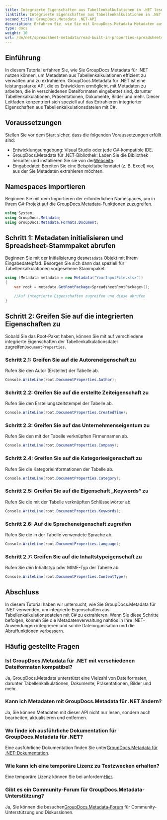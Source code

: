 ```yaml
---
title: Integrierte Eigenschaften aus Tabellenkalkulationen in .NET lesen
linktitle: Integrierte Eigenschaften aus Tabellenkalkulationen in .NET lesen
second_title: GroupDocs.Metadata .NET-API
description: Erfahren Sie, wie Sie mit GroupDocs.Metadata Metadaten aus Tabellenkalkulationen in .NET extrahieren und so die Dokumentenverwaltung und -organisation in Ihren Anwendungen verbessern.
type: docs
weight: 10
url: /de/net/spreadsheet-metadata/read-built-in-properties-spreadsheets/
---
```

## Einführung
In diesem Tutorial erfahren Sie, wie Sie GroupDocs.Metadata für .NET nutzen können, um Metadaten aus Tabellenkalkulationen effizient zu verwalten und zu extrahieren. GroupDocs.Metadata für .NET ist eine leistungsstarke API, die es Entwicklern ermöglicht, mit Metadaten zu arbeiten, die in verschiedenen Dateiformaten eingebettet sind, darunter Tabellenkalkulationen, Präsentationen, Dokumente, Bilder und mehr. Dieser Leitfaden konzentriert sich speziell auf das Extrahieren integrierter Eigenschaften aus Tabellenkalkulationsdateien mit C#.
## Voraussetzungen
Stellen Sie vor dem Start sicher, dass die folgenden Voraussetzungen erfüllt sind:
- Entwicklungsumgebung: Visual Studio oder jede C#-kompatible IDE.
-  GroupDocs.Metadata für .NET-Bibliothek: Laden Sie die Bibliothek herunter und installieren Sie sie von der[Webseite](https://releases.groupdocs.com/metadata/net/).
- Eingabedatei: Bereiten Sie eine Beispieltabellendatei (z. B. Excel) vor, aus der Sie Metadaten extrahieren möchten.

## Namespaces importieren
Beginnen Sie mit dem Importieren der erforderlichen Namespaces, um in Ihrem C#-Projekt auf die GroupDocs.Metadata-Funktionen zuzugreifen.
```csharp
using System;
using GroupDocs.Metadata;
using GroupDocs.Metadata.Formats.Document;
```
## Schritt 1: Metadaten initialisieren und Spreadsheet-Stammpaket abrufen
 Beginnen Sie mit der Initialisierung des`Metadata` Objekt mit Ihrem Eingabedateipfad. Besorgen Sie sich dann das speziell für Tabellenkalkulationen vorgesehene Stammpaket.
```csharp
using (Metadata metadata = new Metadata("YourInputFile.xlsx"))
{
    var root = metadata.GetRootPackage<SpreadsheetRootPackage>();
    
    //Auf integrierte Eigenschaften zugreifen und diese abrufen
}
```
## Schritt 2: Greifen Sie auf die integrierten Eigenschaften zu
 Sobald Sie das Root-Paket haben, können Sie mit auf verschiedene integrierte Eigenschaften der Tabellenkalkulationsdatei zugreifen`DocumentProperties`.
### Schritt 2.1: Greifen Sie auf die Autoreneigenschaft zu
Rufen Sie den Autor (Ersteller) der Tabelle ab.
```csharp
Console.WriteLine(root.DocumentProperties.Author);
```
### Schritt 2.2: Greifen Sie auf die erstellte Zeiteigenschaft zu
Rufen Sie den Erstellungszeitstempel der Tabelle ab.
```csharp
Console.WriteLine(root.DocumentProperties.CreatedTime);
```
### Schritt 2.3: Greifen Sie auf das Unternehmenseigentum zu
Rufen Sie den mit der Tabelle verknüpften Firmennamen ab.
```csharp
Console.WriteLine(root.DocumentProperties.Company);
```
### Schritt 2.4: Greifen Sie auf die Kategorieeigenschaft zu
Rufen Sie die Kategorieinformationen der Tabelle ab.
```csharp
Console.WriteLine(root.DocumentProperties.Category);
```
### Schritt 2.5: Greifen Sie auf die Eigenschaft „Keywords“ zu
Rufen Sie die mit der Tabelle verknüpften Schlüsselwörter ab.
```csharp
Console.WriteLine(root.DocumentProperties.Keywords);
```
### Schritt 2.6: Auf die Spracheneigenschaft zugreifen
Rufen Sie die in der Tabelle verwendete Sprache ab.
```csharp
Console.WriteLine(root.DocumentProperties.Language);
```
### Schritt 2.7: Greifen Sie auf die Inhaltstypeigenschaft zu
Rufen Sie den Inhaltstyp oder MIME-Typ der Tabelle ab.
```csharp
Console.WriteLine(root.DocumentProperties.ContentType);
```

## Abschluss
In diesem Tutorial haben wir untersucht, wie Sie GroupDocs.Metadata für .NET verwenden, um integrierte Eigenschaften aus Tabellenkalkulationsdateien mit C# zu extrahieren. Wenn Sie diese Schritte befolgen, können Sie die Metadatenverwaltung nahtlos in Ihre .NET-Anwendungen integrieren und so die Dateiorganisation und die Abruffunktionen verbessern.

## Häufig gestellte Fragen
### Ist GroupDocs.Metadata für .NET mit verschiedenen Dateiformaten kompatibel?
Ja, GroupDocs.Metadata unterstützt eine Vielzahl von Dateiformaten, darunter Tabellenkalkulationen, Dokumente, Präsentationen, Bilder und mehr.
### Kann ich Metadaten mit GroupDocs.Metadata für .NET ändern?
Ja, Sie können Metadaten mit dieser API nicht nur lesen, sondern auch bearbeiten, aktualisieren und entfernen.
### Wo finde ich ausführliche Dokumentation für GroupDocs.Metadata für .NET?
 Eine ausführliche Dokumentation finden Sie unter[GroupDocs.Metadata für .NET-Dokumentation](https://reference.groupdocs.com/metadata/net/).
### Wie kann ich eine temporäre Lizenz zu Testzwecken erhalten?
 Eine temporäre Lizenz können Sie bei anfordern[Hier](https://purchase.groupdocs.com/temporary-license/).
### Gibt es ein Community-Forum für GroupDocs.Metadata-Unterstützung?
 Ja, Sie können die besuchen[GroupDocs.Metadata-Forum](https://forum.groupdocs.com/c/metadata/14) für Community-Unterstützung und Diskussionen.